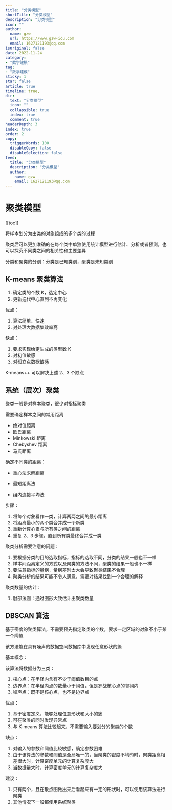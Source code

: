 ```yaml
---
title: "分类模型"
shortTitle: "分类模型"
description: "分类模型"
icon: ""
author: 
  name: gzw
  url: https://www.gzw-icu.com
  email: 1627121193@qq.com
isOriginal: false
date: 2022-11-24
category: 
- "数学建模"
tag:
- "数学建模"
sticky: 1
star: false
article: true
timeline: true,
dir:
  text: "分类模型"
  icon: ""
  collapsible: true
  index: true
  comment: true
headerDepth: 3
index: true
order: 2
copy:
  triggerWords: 100
  disableCopy: false
  disableSelection: false
feed:
  title: "分类模型"
  description: "分类模型"
  author:
    name: gzw
    email: 1627121193@qq.com
---
```



# 聚类模型

[[toc]]

将样本划分为由类的对象组成的多个类的过程

聚类后可以更加准确的在每个类中单独使用统计模型进行估计、分析或者预测，也可以探究不同类之间的相关性和主要差异

分类和聚类的分别：分类是已知类别，聚类是未知类别



## K-means 聚类算法

1. 确定类的个数 K，选定中心
2. 更新迭代中心直到不再变化

优点：

1. 算法简单、快速
2. 对处理大数据集效率高

缺点：

1. 要求实现给定生成的类型数 K
2. 对初值敏感
3. 对孤立点数据敏感

K-means++ 可以解决上述 2、3 个缺点



## 系统（层次）聚类

聚类一般是对样本聚类，很少对指标聚类

需要确定样本之间的常用距离

- 绝对值距离
- 欧氏距离
- Minkowski 距离
- Chebyshev 距离
- 马氏距离

确定不同类的距离：

- 重心法求解距离

- 最短距离法
- 组内连接平均法

步骤：

1. 将每个对象看作一类，计算两两之间的最小距离
2. 将距离最小的两个类合并成一个新类
3. 重新计算心累与所有类之间的距离
4. 重复 2、3 步骤，直到所有类最终合并成一类

聚类分析需要注意的问题：

1. 要根据分类的目的选取指标，指标的选取不同，分类的结果一般也不一样
2. 样本间距离定义的方式以及聚类的方法不同，聚类的结果一般也不一样
3. 要注意指标的量纲，量纲差别太大会导致聚类结果不合理
4. 聚类分析的结果可能不令人满意，需要对结果找到一个合理的解释

聚类数量的估计：

1. 肘部法则：通过图形大致估计出聚类数量



## DBSCAN 算法

基于密度的聚类算法，不需要预先指定聚类的个数，要求一定区域的对象不小于某一个阈值

该方法能在具有噪声的数据空间数据库中发现任意形状的簇

基本概念：

该算法将数据分为三类：

1. 核心点：在半径内含有不少于阈值数目的点
2. 边界点：在半径内点的数量小于阈值，但是罗战核心点的邻阈内
3. 噪声点：既不是核心点，也不是边界点

优点：

1. 基于密度定义，能够处理任意形状和大小的簇
2. 可在聚类的同时发现异常点
3. 与 K-means 算法比较起来，不需要输入要划分的聚类的个数

缺点：

1. 对输入的参数和阈值比较敏感，确定参数困难
2. 由于该算法的参数和阈值是全局唯一的，当聚类的密度不均匀时，聚类距离相差很大时，计算密度单元的计算复杂度大
3. 当数据量大时，计算密度单元的计算复杂度大

建议：

1. 只有两个，且在散点图做出来后看起来有一定的形状时，可以使用该算法进行聚类
2. 其他情况下一般都使用系统聚类

